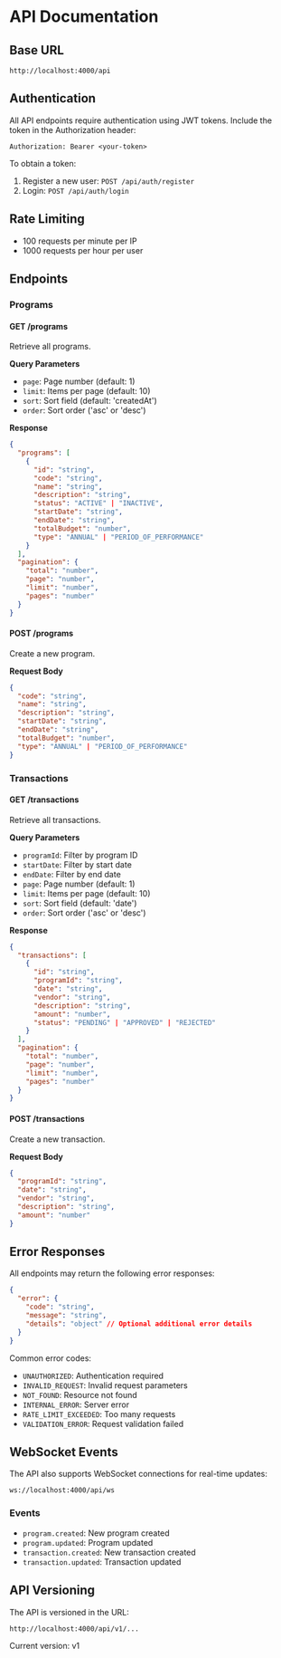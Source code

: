 # API Documentation

## Base URL
```
http://localhost:4000/api
```

## Authentication
All API endpoints require authentication using JWT tokens. Include the token in the Authorization header:
```
Authorization: Bearer <your-token>
```

To obtain a token:
1. Register a new user: `POST /api/auth/register`
2. Login: `POST /api/auth/login`

## Rate Limiting
- 100 requests per minute per IP
- 1000 requests per hour per user

## Endpoints

### Programs

#### GET /programs
Retrieve all programs.

**Query Parameters**
- `page`: Page number (default: 1)
- `limit`: Items per page (default: 10)
- `sort`: Sort field (default: 'createdAt')
- `order`: Sort order ('asc' or 'desc')

**Response**
```json
{
  "programs": [
    {
      "id": "string",
      "code": "string",
      "name": "string",
      "description": "string",
      "status": "ACTIVE" | "INACTIVE",
      "startDate": "string",
      "endDate": "string",
      "totalBudget": "number",
      "type": "ANNUAL" | "PERIOD_OF_PERFORMANCE"
    }
  ],
  "pagination": {
    "total": "number",
    "page": "number",
    "limit": "number",
    "pages": "number"
  }
}
```

#### POST /programs
Create a new program.

**Request Body**
```json
{
  "code": "string",
  "name": "string",
  "description": "string",
  "startDate": "string",
  "endDate": "string",
  "totalBudget": "number",
  "type": "ANNUAL" | "PERIOD_OF_PERFORMANCE"
}
```

### Transactions

#### GET /transactions
Retrieve all transactions.

**Query Parameters**
- `programId`: Filter by program ID
- `startDate`: Filter by start date
- `endDate`: Filter by end date
- `page`: Page number (default: 1)
- `limit`: Items per page (default: 10)
- `sort`: Sort field (default: 'date')
- `order`: Sort order ('asc' or 'desc')

**Response**
```json
{
  "transactions": [
    {
      "id": "string",
      "programId": "string",
      "date": "string",
      "vendor": "string",
      "description": "string",
      "amount": "number",
      "status": "PENDING" | "APPROVED" | "REJECTED"
    }
  ],
  "pagination": {
    "total": "number",
    "page": "number",
    "limit": "number",
    "pages": "number"
  }
}
```

#### POST /transactions
Create a new transaction.

**Request Body**
```json
{
  "programId": "string",
  "date": "string",
  "vendor": "string",
  "description": "string",
  "amount": "number"
}
```

## Error Responses

All endpoints may return the following error responses:

```json
{
  "error": {
    "code": "string",
    "message": "string",
    "details": "object" // Optional additional error details
  }
}
```

Common error codes:
- `UNAUTHORIZED`: Authentication required
- `INVALID_REQUEST`: Invalid request parameters
- `NOT_FOUND`: Resource not found
- `INTERNAL_ERROR`: Server error
- `RATE_LIMIT_EXCEEDED`: Too many requests
- `VALIDATION_ERROR`: Request validation failed

## WebSocket Events

The API also supports WebSocket connections for real-time updates:

```
ws://localhost:4000/api/ws
```

### Events
- `program.created`: New program created
- `program.updated`: Program updated
- `transaction.created`: New transaction created
- `transaction.updated`: Transaction updated

## API Versioning

The API is versioned in the URL:
```
http://localhost:4000/api/v1/...
```

Current version: v1
